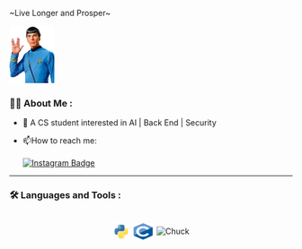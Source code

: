 <div> 


<div>
    <p>~Live Longer and Prosper~</p>
    <img src="/Sir. Spock salute.png" width="80" > 
</div>

<div>
    
### :woman_technologist: About Me :

- :book: A CS student interested in AI | Back End | Security

- :mailbox:How to reach me: <br><br>
  <a href="mailto:katlenvanessa15@gmail.com?subject=Contato%20pelo%20GitHub"> <img src="https://img.shields.io/badge/Gmail-dark?style=for-the-badge&logo=gmail&logoColor=white" alt="Instagram Badge"/></a>

---
</div>


</div>

### :hammer_and_wrench: Languages and Tools :
  
<div align=center><br>
    <img align="center" alt="Python" height="30" src="https://github.com/devicons/devicon/blob/master/icons/python/python-original.svg">
    <img align="center" alt="C" height="30" width="40" src="https://raw.githubusercontent.com/devicons/devicon/master/icons/c/c-original.svg">
    <img align="center" alt="Chuck" height="30" width="35" src="https://chuck.stanford.edu/doc/images/chuck-logo2023w.png" />
</div>


    

